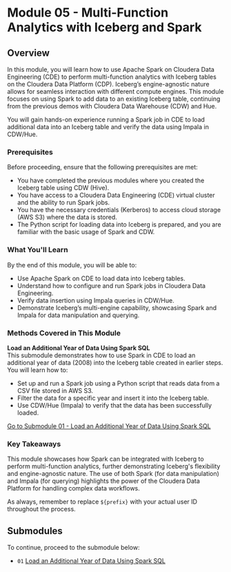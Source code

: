 # Module 05 - Multi-Function Analytics with Iceberg and Spark

## Overview

In this module, you will learn how to use Apache Spark on Cloudera Data Engineering (CDE) to perform multi-function analytics with Iceberg tables on the Cloudera Data Platform (CDP). Iceberg’s engine-agnostic nature allows for seamless interaction with different compute engines. This module focuses on using Spark to add data to an existing Iceberg table, continuing from the previous demos with Cloudera Data Warehouse (CDW) and Hue.

You will gain hands-on experience running a Spark job in CDE to load additional data into an Iceberg table and verify the data using Impala in CDW/Hue.

### Prerequisites

Before proceeding, ensure that the following prerequisites are met:

- You have completed the previous modules where you created the Iceberg table using CDW (Hive).
- You have access to a Cloudera Data Engineering (CDE) virtual cluster and the ability to run Spark jobs.
- You have the necessary credentials (Kerberos) to access cloud storage (AWS S3) where the data is stored.
- The Python script for loading data into Iceberg is prepared, and you are familiar with the basic usage of Spark and CDW.

### What You'll Learn

By the end of this module, you will be able to:

- Use Apache Spark on CDE to load data into Iceberg tables.
- Understand how to configure and run Spark jobs in Cloudera Data Engineering.
- Verify data insertion using Impala queries in CDW/Hue.
- Demonstrate Iceberg’s multi-engine capability, showcasing Spark and Impala for data manipulation and querying.

### Methods Covered in This Module

**Load an Additional Year of Data Using Spark SQL**  
   This submodule demonstrates how to use Spark in CDE to load an additional year of data (2008) into the Iceberg table created in earlier steps. You will learn how to:
   - Set up and run a Spark job using a Python script that reads data from a CSV file stored in AWS S3.
   - Filter the data for a specific year and insert it into the Iceberg table.
   - Use CDW/Hue (Impala) to verify that the data has been successfully loaded.

   [Go to Submodule 01 - Load an Additional Year of Data Using Spark SQL](Module%2005%20-%20Loading%20Data%20Multi-function%20Analytics/load_additional_year_CDE_sessions.md)

### Key Takeaways

This module showcases how Spark can be integrated with Iceberg to perform multi-function analytics, further demonstrating Iceberg's flexibility and engine-agnostic nature. The use of both Spark (for data manipulation) and Impala (for querying) highlights the power of the Cloudera Data Platform for handling complex data workflows.

As always, remember to replace `${prefix}` with your actual user ID throughout the process.

## Submodules

To continue, proceed to the submodule below:

- `01` [Load an Additional Year of Data Using Spark SQL](Module%2005%20-%20Loading%20Data%20Multi-function%20Analytics/load_additional_year_CDE_sessions.md)
